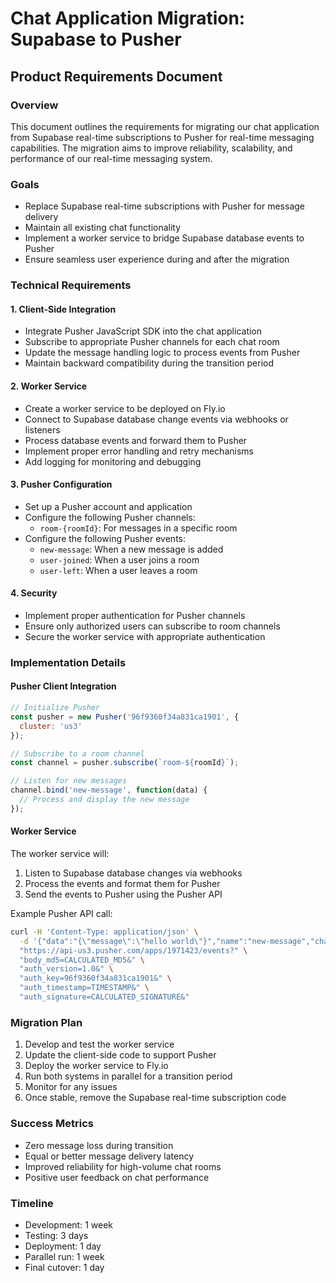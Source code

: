 # Chat Application Migration: Supabase to Pusher

## Product Requirements Document

### Overview
This document outlines the requirements for migrating our chat application from Supabase real-time subscriptions to Pusher for real-time messaging capabilities. The migration aims to improve reliability, scalability, and performance of our real-time messaging system.

### Goals
- Replace Supabase real-time subscriptions with Pusher for message delivery
- Maintain all existing chat functionality
- Implement a worker service to bridge Supabase database events to Pusher
- Ensure seamless user experience during and after the migration

### Technical Requirements

#### 1. Client-Side Integration
- Integrate Pusher JavaScript SDK into the chat application
- Subscribe to appropriate Pusher channels for each chat room
- Update the message handling logic to process events from Pusher
- Maintain backward compatibility during the transition period

#### 2. Worker Service
- Create a worker service to be deployed on Fly.io
- Connect to Supabase database change events via webhooks or listeners
- Process database events and forward them to Pusher
- Implement proper error handling and retry mechanisms
- Add logging for monitoring and debugging

#### 3. Pusher Configuration
- Set up a Pusher account and application
- Configure the following Pusher channels:
  - `room-{roomId}`: For messages in a specific room
- Configure the following Pusher events:
  - `new-message`: When a new message is added
  - `user-joined`: When a user joins a room
  - `user-left`: When a user leaves a room

#### 4. Security
- Implement proper authentication for Pusher channels
- Ensure only authorized users can subscribe to room channels
- Secure the worker service with appropriate authentication

### Implementation Details

#### Pusher Client Integration
```javascript
// Initialize Pusher
const pusher = new Pusher('96f9360f34a831ca1901', {
  cluster: 'us3'
});

// Subscribe to a room channel
const channel = pusher.subscribe(`room-${roomId}`);

// Listen for new messages
channel.bind('new-message', function(data) {
  // Process and display the new message
});
```

#### Worker Service
The worker service will:
1. Listen to Supabase database changes via webhooks
2. Process the events and format them for Pusher
3. Send the events to Pusher using the Pusher API

Example Pusher API call:
```bash
curl -H 'Content-Type: application/json' \
  -d '{"data":"{\"message\":\"hello world\"}","name":"new-message","channel":"room-123"}' \
  "https://api-us3.pusher.com/apps/1971423/events?" \
  "body_md5=CALCULATED_MD5&" \
  "auth_version=1.0&" \
  "auth_key=96f9360f34a831ca1901&" \
  "auth_timestamp=TIMESTAMP&" \
  "auth_signature=CALCULATED_SIGNATURE&"
```

### Migration Plan
1. Develop and test the worker service
2. Update the client-side code to support Pusher
3. Deploy the worker service to Fly.io
4. Run both systems in parallel for a transition period
5. Monitor for any issues
6. Once stable, remove the Supabase real-time subscription code

### Success Metrics
- Zero message loss during transition
- Equal or better message delivery latency
- Improved reliability for high-volume chat rooms
- Positive user feedback on chat performance

### Timeline
- Development: 1 week
- Testing: 3 days
- Deployment: 1 day
- Parallel run: 1 week
- Final cutover: 1 day
